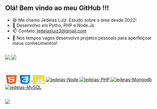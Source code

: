 ## Olá! Bem vindo ao meu GitHub !!!
 <div>
 
 
- 😄 Me chamo Jedeias Luiz. Estudo sobre a área desde 2022!
- 🌱 Desenvolvo em Pytho, PHP e Node.Js
- 📫 Contato: jedeiasluiz3@gmail.com
- 🚀 Nos tempos vagos desenvolvo projetos pessoais para aperfeiçoar meus conhecimentos!
 
 ##
 
  <a href="https://github.com/jedeias">
  <img height="180em" src="https://github-readme-stats.vercel.app/api/top-langs/?username=jedeias&layout=compact&langs_count=7&theme=aura"/>
  <img height="180em" src="https://github-readme-stats.vercel.app/api?username=jedeias&show_icons=true&theme=aura&include_all_commits=true&count_private=true"/>
 
  
  ##
 
   
  <div style="display: inline_block"><br>
  <img align="center" alt="jedeias-HTML" height="30" width="40" src="https://raw.githubusercontent.com/devicons/devicon/master/icons/html5/html5-original.svg">
  <img align="center" alt="jedeias-CSS" height="30" width="40" src="https://raw.githubusercontent.com/devicons/devicon/master/icons/css3/css3-original.svg">
  <img align="center" alt="jedeias-Js" height="30" width="40" src="https://raw.githubusercontent.com/devicons/devicon/master/icons/javascript/javascript-plain.svg">
  <img align="center" left="30" align="center" alt="jedeias-Node" height="30" width="40" src="https://cdn.jsdelivr.net/gh/devicons/devicon/icons/nodejs/nodejs-original.svg" />
  <img align="center" left="30" alt="jedeias-PHP" height="30" width="40" src="https://cdn.jsdelivr.net/gh/devicons/devicon/icons/php/php-original.svg" />
  <img align="center" left="30" alt="jedeias-Mongodb" height="30" width="40" src="https://cdn.jsdelivr.net/gh/devicons/devicon/icons/mongodb/mongodb-plain-wordmark.svg" />
  <img align="center" left="30" alt="jedeias-MySQL" height="30" width="40" src="https://cdn.jsdelivr.net/gh/devicons/devicon/icons/mysql/mysql-original-wordmark.svg" />
</div>
   
   ##
<div> 
  <a href="https://www.linkedin.com/in/jedeias-luiz-608a00214/" target="_blank"><img src="https://img.shields.io/badge/-LinkedIn-%230077B5?style=for-the-badge&logo=linkedin&logoColor=white" target="_blank"></a>
  
</div>
